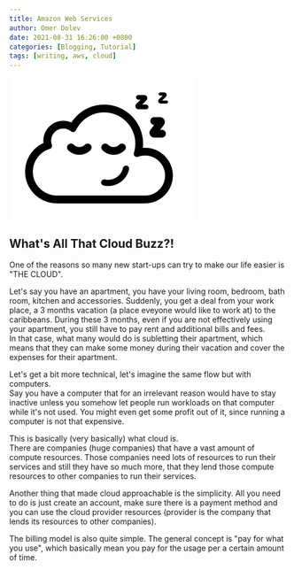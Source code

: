 ```yaml
---
title: Amazon Web Services
author: Omer Dolev
date: 2021-08-31 16:26:00 +0800
categories: [Blogging, Tutorial]
tags: [writing, aws, cloud]
---
```



<img src="/assets/img/whats-all-that-cloud-buzz-1.png" alt="whats-all-that-cloud-buzz" align="middle"/>

## What's All That Cloud Buzz?!

One of the reasons so many new start-ups can try to make our life easier is "THE CLOUD".

Let's say you have an apartment, you have your living room, bedroom, bath room, kitchen and accessories. 
Suddenly, you get a deal from your work place, a 3 months vacation (a place eveyone would like to work at) to the caribbeans. During these 3 months, even if you are not effectively using your apartment, you still have to pay rent and additional bills and fees.  
In that case, what many would do is subletting their apartment, which means that they can make some money during their vacation and cover the expenses for their apartment.

Let's get a bit more technical, let's imagine the same flow but with computers.  
Say you have a computer that for an irrelevant reason would have to stay inactive unless you somehow let people run workloads on that computer while it's not used. You might even get some profit out of it, since running a computer is not that expensive.

This is basically (very basically) what cloud is.  
There are companies (huge companies) that have a vast amount of compute resources. Those companies need lots of resources to run their services and still they have so much more, that they lend those compute resources to other companies to run their services.

Another thing that made cloud approachable is the simplicity. All you need to do is just create an account, make sure there is a payment method and you can use the cloud provider resources (provider is the company that lends its resources to other companies).

The billing model is also quite simple. The general concept is "pay for what you use", which basically mean you pay for the usage per a certain amount of time.